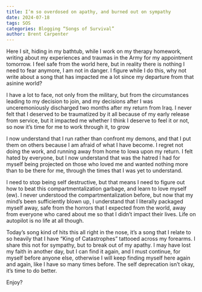 ```yaml
---
title: I’m so overdosed on apathy, and burned out on sympathy
date: 2024-07-18
tags: SOS
categories: Blogging “Songs of Survival”
author: Brent Carpenter
---
```

Here I sit, hiding in my bathtub, while I work on my therapy homework, writing about my experiences and traumas in the Army for my appointment tomorrow. I feel safe from the world here, but in reality there is nothing I need to fear anymore, I am not in danger. I figure while I do this, why not write about a song that has impacted me a lot since my departure from that asinine world?

I have a lot to face, not only from the military, but from the circumstances leading to my decision to join, and my decisions after I was unceremoniously discharged two months after my return from Iraq. I never felt that I deserved to be traumatized by it all because of my early release from service, but it impacted me whether I think I deserve to feel it or not, so now it’s time for me to work through it, to grow

I now understand that I run rather than confront my demons, and that I put them on others because I am afraid of what I have become. I regret not doing the work, and running away from home to Iowa upon my return. I felt hated by everyone, but I now understand that was the hatred I had for myself being projected on those who loved me and wanted nothing more than to be there for me, through the times that I was yet to understand.

I need to stop being self destructive, but that means I need to figure out how to beat this compartmentalization garbage, and learn to love myself (ew). I never understood the compartmentalization before, but now that my mind’s been sufficiently blown up, I understand that I literally packaged myself away, safe from the horrors that I expected from the world, away from everyone who cared about me so that I didn’t impact their lives. Life on autopilot is no life at all though.

Today’s song kind of hits this all right in the nose, it’s a song that I relate to so heavily that I have “King of Catastrophes” tattooed across my forearms. I share this not for sympathy, but to break out of my apathy. I may have lost my faith in another day, but I can find it again, and I must continue, for myself before anyone else, otherwise I will keep finding myself here again and again, like I have so many times before. The self deprecation isn’t okay, it’s time to do better.

Enjoy?